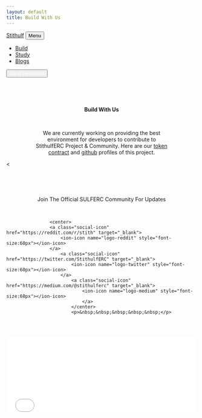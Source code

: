 ```yaml
---
layout: default
title: Build With Us
---
```


<html>
<head>
    <meta charset="utf-8" />
    <meta name="viewport" content="width=device-width, initial-scale=1, shrink-to-fit=no" />
    <meta name="description" content="" />
    <meta name="author" content="" />
    <title>Build With Us</title>
    <link rel="icon" type="image/x-icon" href="assets/favicon.ico" />
    <!-- Bootstrap icons-->
    <link href="https://cdn.jsdelivr.net/npm/bootstrap-icons@1.5.0/font/bootstrap-icons.css" rel="stylesheet" />
    <!-- Google fonts-->
    <link rel="preconnect" href="https://fonts.gstatic.com" />
    <link href="https://fonts.googleapis.com/css2?family=Newsreader:ital,wght@0,600;1,600&amp;display=swap" rel="stylesheet" />
    <link href="https://fonts.googleapis.com/css2?family=Mulish:ital,wght@0,300;0,500;0,600;0,700;1,300;1,500;1,600;1,700&amp;display=swap" rel="stylesheet" />
    <link href="https://fonts.googleapis.com/css2?family=Kanit:ital,wght@0,400;1,400&amp;display=swap" rel="stylesheet" />
    <!-- Core theme CSS (includes Bootstrap)-->
    <link href="css/styles.css" rel="stylesheet" />
    </head>
    <nav class="navbar navbar-expand-lg navbar-light fixed-top shadow-sm" id="mainNav">
        <div class="container px-5">
            <a class="navbar-brand fw-bold" href="https://stithulf.com/">Stithulf</a>
            <button class="navbar-toggler" type="button" data-bs-toggle="collapse" data-bs-target="#navbarResponsive" aria-controls="navbarResponsive" aria-expanded="false" aria-label="Toggle navigation">
                Menu
                <i class="bi-list"></i>
            </button>
            <div class="collapse navbar-collapse" id="navbarResponsive">
                <ul class="navbar-nav ms-auto me-4 my-3 my-lg-0">
                    <li class="nav-item"><a class="nav-link me-lg-3" a href="build" target="_blank">Build</a></li>
                    <li class="nav-item"><a class="nav-link me-lg-3" a href="study" target="_blank">Study</a></li>
                    <li class="nav-item"><a class="nav-link me-lg-3" href="blog" target="_blank">Blogs</a></li>
                </ul>
                <button class="btn btn-primary rounded-pill px-3 mb-2 mb-lg-0" data-bs-toggle="modal" data-bs-target="#feedbackModal">
                    <span class="d-flex align-items-center">
                        <i class="bi-chat-text-fill me-2"></i>
                        <span class="small">
                            <a href="https://forms.gle/pAYD8eamtZdVvrmU6" target="_blank" rel="noopener noreferrer" style="color:white; text-decoration:none;">Send Feedback</a>
                        </span>
                    </span>
                </button>
            </div>
        </div>
    </nav>
    <p>&nbsp;&nbsp;&nbsp;&nbsp;&nbsp;</p>
    <p>&nbsp;&nbsp;&nbsp;&nbsp;&nbsp;</p>
                    <center><p><strong>Build With Us</strong></p>
                        <p>&nbsp;&nbsp;&nbsp;&nbsp;&nbsp;</p>
                    <p style="width:70%">We are currently working on providing the best environment for developers to contribute to StithulfERC Project & Community. Here are our <a href="https://etherscan.io/token/0x2277964ce25D22f9F12E1497181575d77037C0B3">token contract</a> and <a href="https://github.com/stithulf">github</a> profiles of this project.</p></center><
                    <p>&nbsp;&nbsp;&nbsp;&nbsp;&nbsp;</p>
                    <p>&nbsp;&nbsp;&nbsp;&nbsp;&nbsp;</p>
                    <p align="center" class="h1">Join The Official SULFERC Community For Updates</p>
                    <p>&nbsp;&nbsp;&nbsp;&nbsp;&nbsp;</p>
                    <script type="module" src="https://unpkg.com/ionicons@5.5.2/dist/ionicons/ionicons.esm.js"></script>
                    <script nomodule src="https://unpkg.com/ionicons@5.5.2/dist/ionicons/ionicons.js"></script>
                    <style>
                        .social-icon {
                            color: #aaaaaa;
                            transition: color 0.2s;
                            text-decoration: none;
                            margin: 0 10px;
                        }
                        .social-icon:hover {
                            color: #333333;
                        }
                        .center {
                            text-align:center;
                            width:100%;
                        }
                        [class^="icon-"], [class*=" icon-"] {
                            display: inline-block;
                            width: 100%;
                        }
                    </style>
            
                    <center>
                    <a class="social-icon" href="https://reddit.com/r/stith" target="_blank">
                        <ion-icon name="logo-reddit" style="font-size:60px"></ion-icon>
                    </a>
                        <a class="social-icon" href="https://twitter.com/StithulfERC" target="_blank">
                            <ion-icon name="logo-twitter" style="font-size:60px"></ion-icon>
                        </a>
                            <a class="social-icon"  href="https://medium.com/@stithulferc" target="_blank">
                                <ion-icon name="logo-medium" style="font-size:60px"></ion-icon>
                                </a>
                            </center>
                            <p>&nbsp;&nbsp;&nbsp;&nbsp;&nbsp;</p>
                            
<!-- Mashead header-->
<header class="masthead">
    <div class="container px-5">
        <div class="row gx-5 align-items-center">
            <class="col-lg-6">
            </class=></class></div></div></header>
<!-- Include Font Awesome Stylesheet in Header -->
<link href="//maxcdn.bootstrapcdn.com/font-awesome/4.1.0/css/font-awesome.min.css" rel="stylesheet">

</style>
<!-- Footer-->
<iframe src="footer.html" id="footer-iframe" width="100%" height="200" frameborder="0" scrolling="no"></iframe>
</body>
</html>
